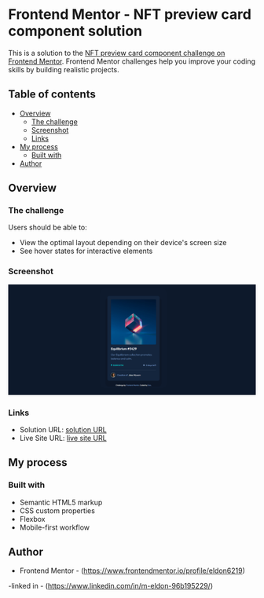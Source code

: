 # Frontend Mentor - NFT preview card component solution

This is a solution to the [NFT preview card component challenge on Frontend Mentor](https://www.frontendmentor.io/challenges/nft-preview-card-component-SbdUL_w0U). Frontend Mentor challenges help you improve your coding skills by building realistic projects. 

## Table of contents

- [Overview](#overview)
  - [The challenge](#the-challenge)
  - [Screenshot](#screenshot)
  - [Links](#links)
- [My process](#my-process)
  - [Built with](#built-with)
- [Author](#author)

## Overview

### The challenge

Users should be able to:

- View the optimal layout depending on their device's screen size
- See hover states for interactive elements

### Screenshot

![](./nft.png)

### Links

- Solution URL: [ solution URL ](https://github.com/eldon6219/nft-preview-card-component-using-html-and-css)
- Live Site URL: [ live site URL ](https://eldon6219.github.io/nft-preview-card-component-using-html-and-css/)

## My process

### Built with

- Semantic HTML5 markup
- CSS custom properties
- Flexbox
- Mobile-first workflow





## Author


- Frontend Mentor - (https://www.frontendmentor.io/profile/eldon6219)

-linked in - (https://www.linkedin.com/in/m-eldon-96b195229/)



